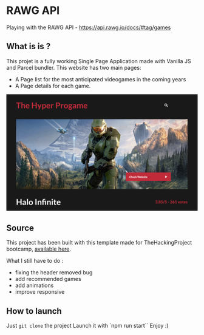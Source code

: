 # RAWG API

Playing with the RAWG API - https://api.rawg.io/docs/#tag/games

## What is is ?

This projet is a fully working Single Page Application made with Vanilla JS and Parcel bundler.
This website has two main pages:

- A Page list for the most anticipated videogames in the coming years
- A Page details for each game.

![Halo Exemple](./halo-ex.png)

## Source

This project has been built with this template made for TheHackingProject bootcamp, [available here](https://drive.google.com/drive/folders/1VRJEUEv4Ybz9lI7NDFqMd2ctrPKUM6G8).

What I still have to do :

- fixing the header removed bug
- add recommended games
- add animations
- improve responsive

## How to launch

Just `git clone` the project
Launch it with `npm run start``
Enjoy :)
